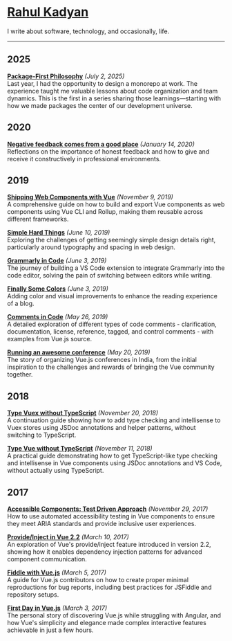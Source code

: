 

# **[Rahul Kadyan](https://znck.me)**

I write about software, technology, and occasionally, life.

***

## 2025

**[Package-First Philosophy](articles/2025-07-02-package-first-philosophy/index.html.md)** *(July 2, 2025)*\
Last year, I had the opportunity to design a monorepo at work. The experience taught me valuable lessons about code organization and team dynamics. This is the first in a series sharing those learnings—starting with how we made packages the center of our development universe.

## 2020

**[Negative feedback comes from a good place](articles/2020-01-14-appreciate-feedback/index.html.md)** *(January 14, 2020)*\
Reflections on the importance of honest feedback and how to give and receive it constructively in professional environments.

## 2019

**[Shipping Web Components with Vue](articles/2019-11-09-shipping-web-components-with-vue/index.html.md)** *(November 9, 2019)*\
A comprehensive guide on how to build and export Vue components as web components using Vue CLI and Rollup, making them reusable across different frameworks.

**[Simple Hard Things](articles/2019-06-10-simple-hard-things/index.html.md)** *(June 10, 2019)*\
Exploring the challenges of getting seemingly simple design details right, particularly around typography and spacing in web design.

**[Grammarly in Code](articles/2019-06-03-grammarly-in-code/index.html.md)** *(June 3, 2019)*\
The journey of building a VS Code extension to integrate Grammarly into the code editor, solving the pain of switching between editors while writing.

**[Finally Some Colors](articles/2019-06-03-finally-some-colors/index.html.md)** *(June 3, 2019)*\
Adding color and visual improvements to enhance the reading experience of a blog.

**[Comments in Code](articles/2019-05-26-comments-in-code/index.html.md)** *(May 26, 2019)*\
A detailed exploration of different types of code comments - clarification, documentation, license, reference, tagged, and control comments - with examples from Vue.js source.

**[Running an awesome conference](articles/2019-05-20-awesomeconf/index.html.md)** *(May 20, 2019)*\
The story of organizing Vue.js conferences in India, from the initial inspiration to the challenges and rewards of bringing the Vue community together.

## 2018

**[Type Vuex without TypeScript](articles/2018-11-20-type-vuex/index.html.md)** *(November 20, 2018)*\
A continuation guide showing how to add type checking and intellisense to Vuex stores using JSDoc annotations and helper patterns, without switching to TypeScript.

**[Type Vue without TypeScript](articles/2018-11-11-type-vue/index.html.md)** *(November 11, 2018)*\
A practical guide demonstrating how to get TypeScript-like type checking and intellisense in Vue components using JSDoc annotations and VS Code, without actually using TypeScript.

## 2017

**[Accessible Components: Test Driven Approach](articles/2017-11-29-accessible-components/index.html.md)** *(November 29, 2017)*\
How to use automated accessibility testing in Vue components to ensure they meet ARIA standards and provide inclusive user experiences.

**[Provide/Inject in Vue 2.2](articles/2017-03-10-provide-inject/index.html.md)** *(March 10, 2017)*\
An exploration of Vue's provide/inject feature introduced in version 2.2, showing how it enables dependency injection patterns for advanced component communication.

**[Fiddle with Vue.js](articles/2017-03-05-fiddle-with-vue/index.html.md)** *(March 5, 2017)*\
A guide for Vue.js contributors on how to create proper minimal reproductions for bug reports, including best practices for JSFiddle and repository setups.

**[First Day in Vue.js](articles/2017-03-03-first-day/index.html.md)** *(March 3, 2017)*\
The personal story of discovering Vue.js while struggling with Angular, and how Vue's simplicity and elegance made complex interactive features achievable in just a few hours.

<script>
(async () => {
  try {
    if (typeof navigator?.serviceWorker === 'undefined') {
      return;
    }

    const registrations = await navigator.serviceWorker.getRegistrations();
    for (const registration of registrations) {
      await registration.unregister();
    }

    // Also clear caches
    const cacheNames = await caches.keys();
    for (const cacheName of cacheNames) {
      await caches.delete(cacheName);
    }
  } catch {
    // Ignore
  }
})();
</script>
